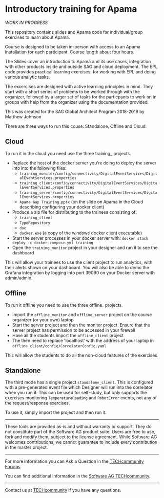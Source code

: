 # Introductory training for Apama

*WORK IN PROGRESS*

This repository contains slides and Apama code for individual/group exercises to learn about Apama.

Course is designed to be taken in-person with access to an Apama installation for each participant. Course length about four hours.

The Slides cover an introduction to Apama and its use cases, integration with other products inside and outside SAG and cloud deployment. The EPL code provides practical learning exercises. for working with EPL and doing various analytic tasks.

The excercises are designed with active learning principles in mind. They start with a short series of problems to be worked through with the organizer, followed by a larger set of tasks for the particpants to work on in groups with help from the organizer using the documentation provided.

This was created for the SAG Global Architect Program 2018-2019 by Matthew Johnson

There are three ways to run this couse: Standalone, Offline and Cloud.

## Cloud

To run it in the cloud you need use the three training\_ projects.

* Replace the host of the docker server you're doing to deploy the server into into the following files:
    * ```training_monitor/config/connectivity/DigitalEventServices/DigitalEventServices.properties```
    * ```training_client/config/connectivity/DigitalEventServices/DigitalEventServices.properties```
    * ```training_server/config/connectivity/DigitalEventServices/DigitalEventServices.properties```
    * ```Apama Gap Training.pptx``` (on the slide on Apama in the Cloud describing configuring your docker client)
* Produce a zip file for distributing to the trainees consisting of:
    * ```training_client```
	 * ```TypeRepository```
	 * ```doc```
	 * ```docker.exe``` (a copy of the windows docker client executable)
* Start the server processes in your docker server with:
    ```docker stack deploy -c docker-compose.yml training```
* Open the ```training_monitor``` project in your designer and run it to see the dashboard

This will allow your trainees to use the client project to run analytics, with their alerts shown on your dashboard. You will also be able to demo the Grafana integration by logging into port 39090 on your Docker server with admin/admin.

## Offline

To run it offline you need to use the three offline\_ projects.

* Import the ```offline_monitor``` and ```offline_server``` project on the course organizer (or your own) laptop
* Start the server project and then the monitor project. Ensure that the server project has permission to be accessed in your firewall
* Have all the students import the ```offline_client``` project
* The then need to replace 'localhost' with the address of your laptop in ```offline_client/config/CorrelatorConfig.yaml```

This will allow the students to do all the non-cloud features of the exercises.

## Standalone

The third mode has a single project ```standalone_client```. This is configured with a pre-generated event file which Designer will run into the correlator when you run it. This can be used for self-study, but only supports the exercises monitoring ```TemperatureReading``` and ```RobotError``` events, not any of the request/response exercises.

To use it, simply import the project and then run it.
______________________
These tools are provided as-is and without warranty or support. They do not constitute part of the Software AG product suite. Users are free to use, fork and modify them, subject to the license agreement. While Software AG welcomes contributions, we cannot guarantee to include every contribution in the master project.
_____________________
For more information you can Ask a Question in the [TECHcommunity Forums](https://tech.forums.softwareag.com/tags/c/forum/1/apama).

You can find additional information in the [Software AG TECHcommunity](https://tech.forums.softwareag.com/tag/apama).
_____________________

Contact us at [TECHcommunity](mailto:technologycommunity@softwareag.com?subject=Github/SoftwareAG) if you have any questions.

